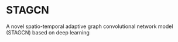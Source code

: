 # STAGCN
A novel spatio-temporal adaptive graph convolutional network model (STAGCN) based on deep learning
